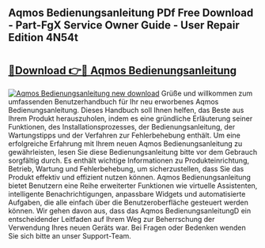 ## Aqmos Bedienungsanleitung PDf Free Download - Part-FgX Service Owner Guide - User Repair Edition 4N54t

# <h2><a href="http://df3z368.blite.top/?on=Aqmos+Bedienungsanleitung">🔗Download 👉🔴 Aqmos Bedienungsanleitung</a></h2>

[![Aqmos Bedienungsanleitung new download](https://i.imgur.com/lujVjoI.png)](http://df3z368.blite.top/?on=Aqmos+Bedienungsanleitung)
Grüße und willkommen zum umfassenden Benutzerhandbuch für Ihr neu erworbenes Aqmos Bedienungsanleitung. Dieses Handbuch soll Ihnen helfen, das Beste aus Ihrem Produkt herauszuholen, indem es eine gründliche Erläuterung seiner Funktionen, des Installationsprozesses, der Bedienungsanleitung, der Wartungstipps und der Verfahren zur Fehlerbehebung enthält. Um eine erfolgreiche Erfahrung mit Ihrem neuen Aqmos Bedienungsanleitung zu gewährleisten, lesen Sie diese Bedienungsanleitung bitte vor dem Gebrauch sorgfältig durch. Es enthält wichtige Informationen zu Produkteinrichtung, Betrieb, Wartung und Fehlerbehebung, um sicherzustellen, dass Sie das Produkt effektiv und effizient nutzen können. Aqmos Bedienungsanleitung bietet Benutzern eine Reihe erweiterter Funktionen wie virtuelle Assistenten, intelligente Benachrichtigungen, anpassbare Widgets und automatisierte Aufgaben, die alle einfach über die Benutzeroberfläche gesteuert werden können. Wir gehen davon aus, dass das Aqmos BedienungsanleitungD ein entscheidender Leitfaden auf Ihrem Weg zur Beherrschung der Verwendung Ihres neuen Geräts war. Bei Fragen oder Bedenken wenden Sie sich bitte an unser Support-Team.
